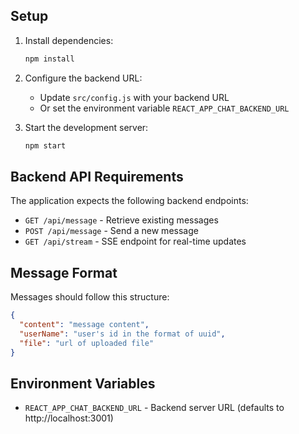 
## Setup

1. Install dependencies:
   ```bash
   npm install
   ```

2. Configure the backend URL:
   - Update `src/config.js` with your backend URL
   - Or set the environment variable `REACT_APP_CHAT_BACKEND_URL`

3. Start the development server:
   ```bash
   npm start
   ```

## Backend API Requirements

The application expects the following backend endpoints:

- `GET /api/message` - Retrieve existing messages
- `POST /api/message` - Send a new message
- `GET /api/stream` - SSE endpoint for real-time updates

## Message Format

Messages should follow this structure:
```json
{
  "content": "message content",
  "userName": "user's id in the format of uuid",
  "file": "url of uploaded file"
}
```

## Environment Variables

- `REACT_APP_CHAT_BACKEND_URL` - Backend server URL (defaults to http://localhost:3001)


